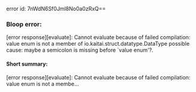 error id: 7nWdN6Sf0Jml8No0a0zRxQ==
### Bloop error:

[error response][evaluate]: Cannot evaluate because of failed compilation:
value enum is not a member of io.kaitai.struct.datatype.DataType
possible cause: maybe a semicolon is missing before `value enum'?.
#### Short summary: 

[error response][evaluate]: Cannot evaluate because of failed compilation:
value enum is not a membe...
